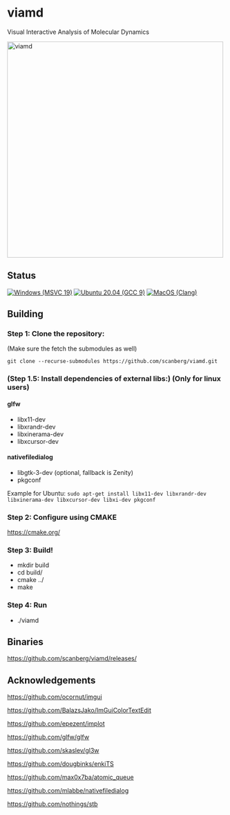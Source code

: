 # viamd
Visual Interactive Analysis of Molecular Dynamics

<img src="https://github.com/scanberg/viamd/wiki/img/viamd_environment.png" alt="viamd" width="500"/>

## Status
[![Windows (MSVC 19)](https://github.com/scanberg/viamd/actions/workflows/windows.yml/badge.svg?branch=master)](https://github.com/scanberg/viamd/actions/workflows/windows.yml)
[![Ubuntu 20.04 (GCC 9)](https://github.com/scanberg/viamd/actions/workflows/ubuntu20.yml/badge.svg)](https://github.com/scanberg/viamd/actions/workflows/ubuntu20.yml)
[![MacOS (Clang)](https://github.com/scanberg/viamd/actions/workflows/macos.yml/badge.svg)](https://github.com/scanberg/viamd/actions/workflows/macos.yml)



## Building
### Step 1: Clone the repository:

(Make sure the fetch the submodules as well)

```git clone --recurse-submodules https://github.com/scanberg/viamd.git```

### (Step 1.5: Install dependencies of external libs:) (Only for linux users)
#### glfw
- libx11-dev
- libxrandr-dev
- libxinerama-dev
- libxcursor-dev

#### nativefiledialog
- libgtk-3-dev (optional, fallback is Zenity)
- pkgconf

Example for Ubuntu:
```sudo apt-get install libx11-dev libxrandr-dev libxinerama-dev libxcursor-dev libxi-dev pkgconf```

### Step 2: Configure using CMAKE

https://cmake.org/

### Step 3: Build!
- mkdir build
- cd build/
- cmake ../
- make

### Step 4: Run
- ./viamd 

## Binaries
https://github.com/scanberg/viamd/releases/

## Acknowledgements

https://github.com/ocornut/imgui

https://github.com/BalazsJako/ImGuiColorTextEdit

https://github.com/epezent/implot

https://github.com/glfw/glfw

https://github.com/skaslev/gl3w

https://github.com/dougbinks/enkiTS

https://github.com/max0x7ba/atomic_queue

https://github.com/mlabbe/nativefiledialog

https://github.com/nothings/stb


